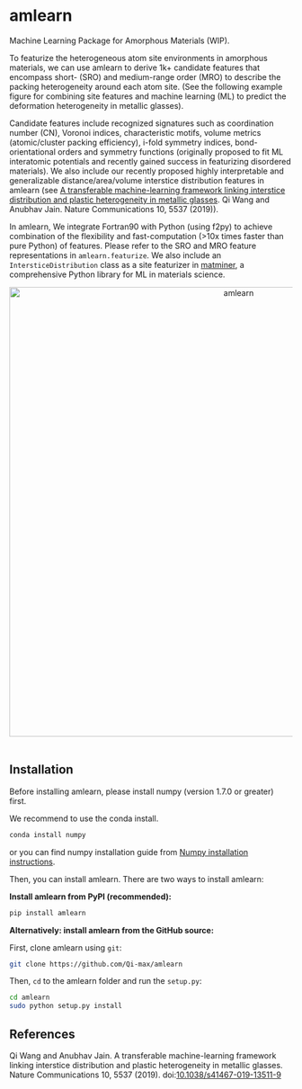 # amlearn
Machine Learning Package for Amorphous Materials (WIP).

To featurize the heterogeneous atom site environments in amorphous materials,
we can use amlearn to derive 1k+ candidate features that encompass short- (SRO)
and medium-range order (MRO) to describe the packing heterogeneity around each atom site. 
(See the following example figure for combining site features and machine learning (ML) to predict the 
deformation heterogeneity in metallic glasses). 

Candidate features include recognized signatures
such as coordination number (CN), Voronoi indices, characteristic motifs,
volume metrics (atomic/cluster packing efficiency), i-fold symmetry indices,
bond-orientational orders and symmetry functions (originally proposed to fit
ML interatomic potentials and recently gained success in featurizing disordered
materials). We also include our recently proposed highly interpretable and generalizable
distance/area/volume interstice distribution features in amlearn (see [A transferable machine-learning framework linking interstice distribution and plastic heterogeneity in metallic glasses](https://www.nature.com/articles/s41467-019-13511-9). Qi Wang and Anubhav Jain. Nature Communications 10, 5537 (2019)).

In amlearn, We integrate Fortran90
with Python (using f2py) to achieve combination of the flexibility and
fast-computation (>10x times faster than pure Python) of features.
Please refer to the SRO and MRO feature representations in `amlearn.featurize`. 
We also include an `IntersticeDistribution` class as a site featurizer in [matminer](https://github.com/hackingmaterials/matminer), a comprehensive Python library for ML in materials science. 


<div align='center'><img alt="amlearn" src="docs_rst/_static/schematic_ML_of_deformation.png" width="800"></div>   
&nbsp;       


## Installation

Before installing amlearn, please install numpy (version 1.7.0 or greater) first.

We recommend to use the conda install.

```sh
conda install numpy
```

or you can find numpy installation guide from [Numpy installation instructions](https://www.scipy.org/install.html).


Then, you can install amlearn. There are two ways to install amlearn:

**Install amlearn from PyPI (recommended):**

```sh
pip install amlearn
```


**Alternatively: install amlearn from the GitHub source:**

First, clone amlearn using `git`:

```sh
git clone https://github.com/Qi-max/amlearn
```

 Then, `cd` to the amlearn folder and run the `setup.py`:

```sh
cd amlearn
sudo python setup.py install
```

## References
Qi Wang and Anubhav Jain. A transferable machine-learning framework linking interstice distribution and plastic heterogeneity in metallic glasses. Nature Communications 10, 5537 (2019). doi:[10.1038/s41467-019-13511-9](https://www.nature.com/articles/s41467-019-13511-9)

